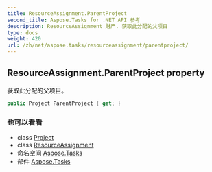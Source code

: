 ```yaml
---
title: ResourceAssignment.ParentProject
second_title: Aspose.Tasks for .NET API 参考
description: ResourceAssignment 财产. 获取此分配的父项目
type: docs
weight: 420
url: /zh/net/aspose.tasks/resourceassignment/parentproject/
---
```

## ResourceAssignment.ParentProject property

获取此分配的父项目。

```csharp
public Project ParentProject { get; }
```

### 也可以看看

* class [Project](../../project/)
* class [ResourceAssignment](../)
* 命名空间 [Aspose.Tasks](../../resourceassignment/)
* 部件 [Aspose.Tasks](../../../)


